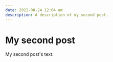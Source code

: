 ```yaml
---
date: 2022-08-24 12:04 am
description: A description of my second post.
---
```

# My second post

My second post's text.
